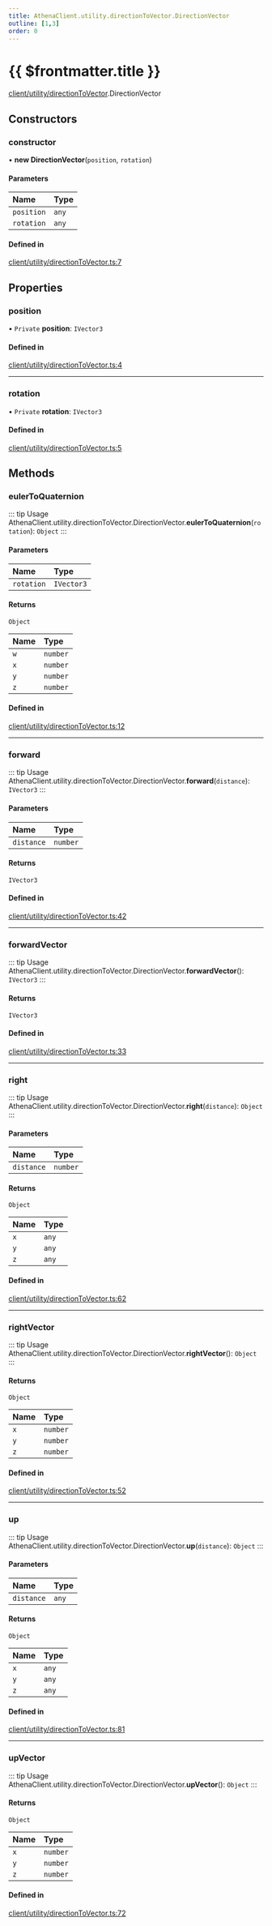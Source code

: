 ```yaml
---
title: AthenaClient.utility.directionToVector.DirectionVector
outline: [1,3]
order: 0
---
```


# {{ $frontmatter.title }}


[client/utility/directionToVector](../modules/client_utility_directionToVector.md).DirectionVector

## Constructors

### constructor

• **new DirectionVector**(`position`, `rotation`)

#### Parameters

| Name | Type |
| :------ | :------ |
| `position` | `any` |
| `rotation` | `any` |

#### Defined in

[client/utility/directionToVector.ts:7](https://github.com/Stuyk/altv-athena/blob/c82c34f/src/core/client/utility/directionToVector.ts#L7)

## Properties

### position

• `Private` **position**: `IVector3`

#### Defined in

[client/utility/directionToVector.ts:4](https://github.com/Stuyk/altv-athena/blob/c82c34f/src/core/client/utility/directionToVector.ts#L4)

___

### rotation

• `Private` **rotation**: `IVector3`

#### Defined in

[client/utility/directionToVector.ts:5](https://github.com/Stuyk/altv-athena/blob/c82c34f/src/core/client/utility/directionToVector.ts#L5)

## Methods

### eulerToQuaternion

::: tip Usage
AthenaClient.utility.directionToVector.DirectionVector.**eulerToQuaternion**(`rotation`): `Object`
:::

#### Parameters

| Name | Type |
| :------ | :------ |
| `rotation` | `IVector3` |

#### Returns

`Object`

| Name | Type |
| :------ | :------ |
| `w` | `number` |
| `x` | `number` |
| `y` | `number` |
| `z` | `number` |

#### Defined in

[client/utility/directionToVector.ts:12](https://github.com/Stuyk/altv-athena/blob/c82c34f/src/core/client/utility/directionToVector.ts#L12)

___

### forward

::: tip Usage
AthenaClient.utility.directionToVector.DirectionVector.**forward**(`distance`): `IVector3`
:::

#### Parameters

| Name | Type |
| :------ | :------ |
| `distance` | `number` |

#### Returns

`IVector3`

#### Defined in

[client/utility/directionToVector.ts:42](https://github.com/Stuyk/altv-athena/blob/c82c34f/src/core/client/utility/directionToVector.ts#L42)

___

### forwardVector

::: tip Usage
AthenaClient.utility.directionToVector.DirectionVector.**forwardVector**(): `IVector3`
:::

#### Returns

`IVector3`

#### Defined in

[client/utility/directionToVector.ts:33](https://github.com/Stuyk/altv-athena/blob/c82c34f/src/core/client/utility/directionToVector.ts#L33)

___

### right

::: tip Usage
AthenaClient.utility.directionToVector.DirectionVector.**right**(`distance`): `Object`
:::

#### Parameters

| Name | Type |
| :------ | :------ |
| `distance` | `number` |

#### Returns

`Object`

| Name | Type |
| :------ | :------ |
| `x` | `any` |
| `y` | `any` |
| `z` | `any` |

#### Defined in

[client/utility/directionToVector.ts:62](https://github.com/Stuyk/altv-athena/blob/c82c34f/src/core/client/utility/directionToVector.ts#L62)

___

### rightVector

::: tip Usage
AthenaClient.utility.directionToVector.DirectionVector.**rightVector**(): `Object`
:::

#### Returns

`Object`

| Name | Type |
| :------ | :------ |
| `x` | `number` |
| `y` | `number` |
| `z` | `number` |

#### Defined in

[client/utility/directionToVector.ts:52](https://github.com/Stuyk/altv-athena/blob/c82c34f/src/core/client/utility/directionToVector.ts#L52)

___

### up

::: tip Usage
AthenaClient.utility.directionToVector.DirectionVector.**up**(`distance`): `Object`
:::

#### Parameters

| Name | Type |
| :------ | :------ |
| `distance` | `any` |

#### Returns

`Object`

| Name | Type |
| :------ | :------ |
| `x` | `any` |
| `y` | `any` |
| `z` | `any` |

#### Defined in

[client/utility/directionToVector.ts:81](https://github.com/Stuyk/altv-athena/blob/c82c34f/src/core/client/utility/directionToVector.ts#L81)

___

### upVector

::: tip Usage
AthenaClient.utility.directionToVector.DirectionVector.**upVector**(): `Object`
:::

#### Returns

`Object`

| Name | Type |
| :------ | :------ |
| `x` | `number` |
| `y` | `number` |
| `z` | `number` |

#### Defined in

[client/utility/directionToVector.ts:72](https://github.com/Stuyk/altv-athena/blob/c82c34f/src/core/client/utility/directionToVector.ts#L72)
